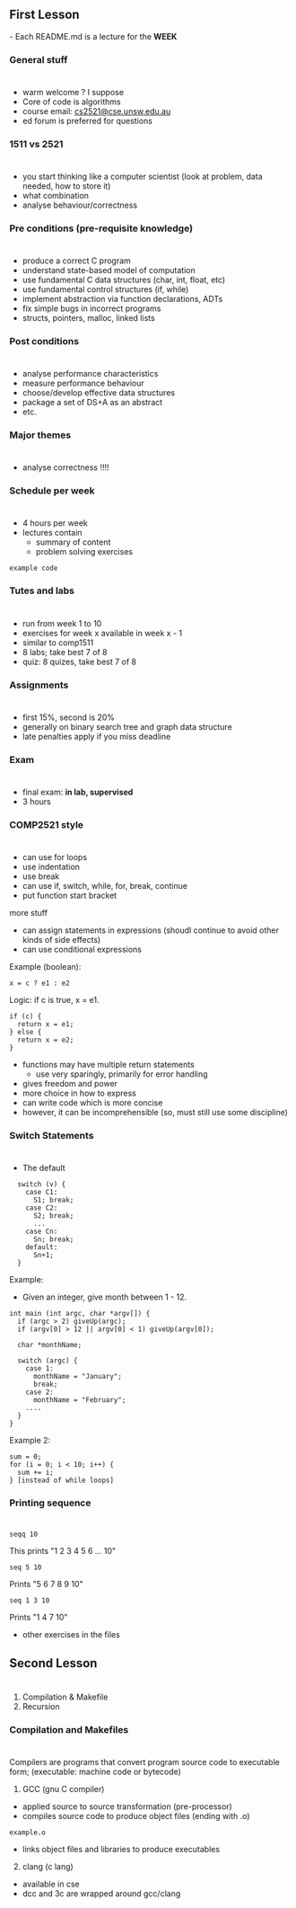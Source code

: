 ## First Lesson
<p>
- Each README.md is a lecture for the <b>WEEK</b> 
</p>

### General stuff
#

- warm welcome ? I suppose
- Core of code is algorithms
- course email: cs2521@cse.unsw.edu.au
- ed forum is preferred for questions

### 1511 vs 2521
#
- you start thinking like a computer scientist (look at problem, data needed, how to store it)
- what combination
- analyse behaviour/correctness

### Pre conditions (pre-requisite knowledge)
#
- produce a correct C program
- understand state-based model of computation
- use fundamental C data structures (char, int, float, etc)
- use fundamental control structures (if, while)
- implement abstraction via function declarations, ADTs
- fix simple bugs in incorrect programs
- structs, pointers, malloc, linked lists

### Post conditions
#
- analyse performance characteristics
- measure performance behaviour
- choose/develop effective data structures
- package a set of DS+A as an abstract
- etc.

### Major themes
#
- analyse correctness !!!!

### Schedule per week
#
- 4 hours per week
- lectures contain
  - summary of content
  - problem solving exercises
 ```
example code 
 ``` 

### Tutes and labs
#
- run from week 1 to 10
- exercises for week x available in week x - 1
- similar to comp1511
- 8 labs; take best 7 of 8
- quiz: 8 quizes, take best 7 of 8

### Assignments
#
- first 15%, second is 20%
- generally on binary search tree and graph data structure
- late penalties apply if you miss deadline

### Exam
#
- final exam: <b>in lab, supervised </b>
- 3 hours

### COMP2521 style
#
- can use for loops
- use indentation
- use break
- can use if, switch, while, for, break, continue
- put function start bracket

more stuff
  - can assign statements in expressions (shoudl continue to avoid other kinds of side effects)
  - can use conditional expressions

  Example (boolean): 
```
x = c ? e1 : e2
```
Logic: if c is true, x = e1.
```
if (c) {
  return x = e1;
} else {
  return x = e2;
}
```

- functions may have multiple return statements
  - use very sparingly, primarily for error handling
- gives freedom and power
- more choice in how to express
- can write code which is more concise 
- however, it can be incomprehensible (so, must still use some discipline)

### Switch Statements
#
- The default
```
  switch (v) {
    case C1: 
      S1; break;
    case C2: 
      S2; break;
      ...
    case Cn: 
      Sn; break;
    default:
      Sn+1;
  }
```

Example:
- Given an integer, give month between 1 - 12.
```
int main (int argc, char *argv[]) {
  if (argc > 2) giveUp(argc);
  if (argv[0] > 12 || argv[0] < 1) giveUp(argv[0]);
  
  char *monthName;

  switch (argc) {
    case 1: 
      monthName = "January";
      break;
    case 2: 
      monthName = "February";
    ....
  }
}
```

Example 2:
```
sum = 0;
for (i = 0; i < 10; i++) {
  sum += i;
} [instead of while loops]
```

### Printing sequence
#
```
seqq 10 
```
This prints "1 2 3 4 5 6 ... 10"

```
seq 5 10
```
Prints "5 6 7 8 9 10"

``` 
seq 1 3 10
```
Prints "1 4 7 10"

- other exercises in the files

## Second Lesson
#

1. Compilation & Makefile
2. Recursion

### Compilation and Makefiles
#
<p>Compilers are programs that convert program source code to executable form; (executable: machine code or bytecode) </p>

1. GCC (gnu C compiler)
  - applied source to source transformation (pre-processor)
  - compiles source code to produce object files (ending with .o)
  ```
  example.o
  ````
  - links object files and libraries to produce executables

2. clang (c lang)
  - available in cse
- dcc and 3c are wrapped around gcc/clang
  

